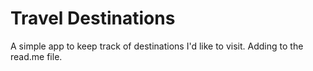 # Travel Destinations

A simple app to keep track of destinations I'd like to visit. Adding to the read.me file.
